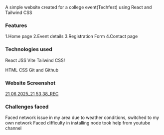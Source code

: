 A simple website created for a college event(Techfest) using React and Tailwind CSS

### Features
1.Home page
2.Event details
3.Registration Form
4.Contact page

### Technologies used
React JSS
Vite
Tailwind CSS!

HTML
CSS
Git and Github

### Website Screenshot
[21 06 2025_21 53 38_REC](https://github.com/user-attachments/assets/a88c3055-87a5-4567-9afd-6f719d587e4a)

### Challenges faced
Faced network issue in my area due to weather conditions, switched to my own network
Faced difficulty in installing node took help from youtube channel
